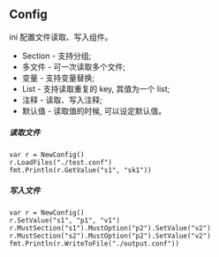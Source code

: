 ## Config
ini 配置文件读取、写入组件。

* Section - 支持分组;
* 多文件 - 可一次读取多个文件;
* 变量 - 支持变量替换;
* List - 支持读取重复的 key, 其值为一个 list;
* 注释 - 读取、写入注释;
* 默认值 - 读取值的时候, 可以设定默认值。

##### 读取文件

```
var r = NewConfig()
r.LoadFiles("./test.conf")
fmt.Println(r.GetValue("s1", "sk1"))
```

##### 写入文件

```
var r = NewConfig()
r.SetValue("s1", "p1", "v1")
r.MustSection("s1").MustOption("p2").SetValue("v2")
r.MustSection("s2").MustOption("p2").SetValue("v2")
fmt.Println(r.WriteToFile("./output.conf"))
```